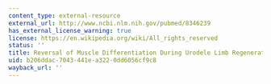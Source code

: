 ```yaml
---
content_type: external-resource
external_url: http://www.ncbi.nlm.nih.gov/pubmed/8346239
has_external_license_warning: true
license: https://en.wikipedia.org/wiki/All_rights_reserved
status: ''
title: Reversal of Muscle Differentiation During Urodele Limb Regeneration
uid: b206ddac-7043-441e-a322-0dd6056cf9c8
wayback_url: ''
---
```

